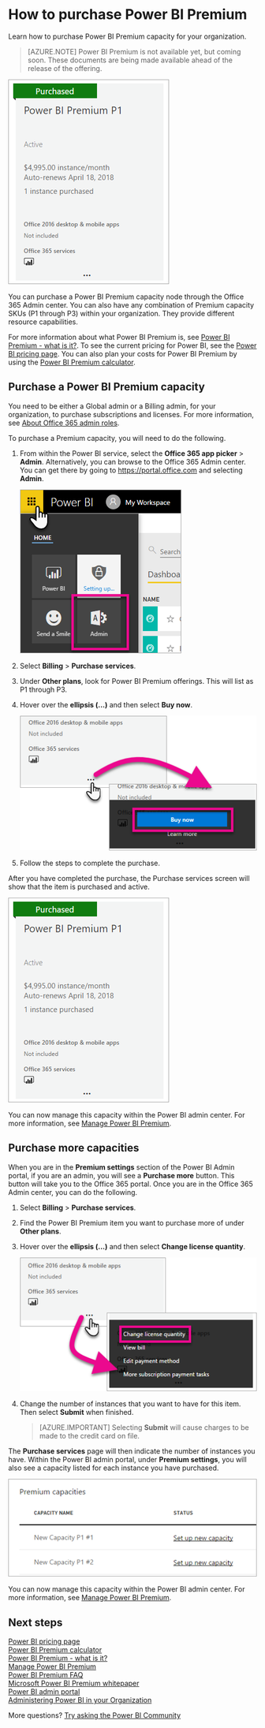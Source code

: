<properties 
   pageTitle="How to purchase Power BI Premium"
   description="Learn how you can manage Power BI Premium and enable access to content for your entire organization."
   services="powerbi" 
   documentationCenter="" 
   authors="guyinacube" 
   manager="erikre" 
   backup=""
   editor=""
   tags=""
   qualityFocus="no"
   qualityDate=""/>
<tags
   ms.service="powerbi"
   ms.devlang="NA"
   ms.topic="article"
   ms.tgt_pltfrm="NA"
   ms.workload="powerbi"
   ms.date="06/01/2017"
   ms.author="asaxton"/>

# How to purchase Power BI Premium

Learn how to purchase Power BI Premium capacity for your organization.

> [AZURE.NOTE] Power BI Premium is not available yet, but coming soon. These documents are being made available ahead of the release of the offering.

![](media/powerbi-admin-premium-purchase/premium-purchased.png)

You can purchase a Power BI Premium capacity node through the Office 365 Admin center. You can also have any combination of Premium capacity SKUs (P1 through P3) within your organization. They provide different resource capabilities.

For more information about what Power BI Premium is, see [Power BI Premium - what is it?](powerbi-premium.md). To see the current pricing for Power BI, see the [Power BI pricing page](https://powerbi.microsoft.com/pricing/). You can also plan your costs for Power BI Premium by using the [Power BI Premium calculator](https://powerbi.microsoft.com/calculator/).

## Purchase a Power BI Premium capacity

You need to be either a Global admin or a Billing admin, for your organization, to purchase subscriptions and licenses. For more information, see [About Office 365 admin roles](https://support.office.com/article/About-Office-365-admin-roles-da585eea-f576-4f55-a1e0-87090b6aaa9d).

To purchase a Premium capacity, you will need to do the following.

1. From within the Power BI service, select the **Office 365 app picker** > **Admin**. Alternatively, you can browse to the Office 365 Admin center. You can get there by going to https://portal.office.com and selecting **Admin**.

    ![](media/powerbi-admin-premium-purchase/o365-app-picker.png)

2. Select **Billing** > **Purchase services**.

3. Under **Other plans**, look for Power BI Premium offerings. This will list as P1 through P3.

4. Hover over the **ellipsis (...)** and then select **Buy now**.

    ![](media/powerbi-admin-premium-purchase/premium-purchase.png)

5. Follow the steps to complete the purchase.

After you have completed the purchase, the Purchase services screen will show that the item is purchased and active.

![](media/powerbi-admin-premium-purchase/premium-purchased.png)

You can now manage this capacity within the Power BI admin center. For more information, see [Manage Power BI Premium](powerbi-admin-premium-manage.md).

## Purchase more capacities

When you are in the **Premium settings** section of the Power BI Admin portal, if you are an admin, you will see a **Purchase more** button. This button will take you to the Office 365 portal. Once you are in the Office 365 Admin center, you can do the following.

1. Select **Billing** > **Purchase services**.

2. Find the Power BI Premium item you want to purchase more of under **Other plans**.

3. Hover over the **ellipsis (...)** and then select **Change license quantity**.

    ![](media/powerbi-admin-premium-purchase/premium-purchase-more.png)

4. Change the number of instances that you want to have for this item. Then select **Submit** when finished.

    > [AZURE.IMPORTANT] Selecting **Submit** will cause charges to be made to the credit card on file.

The **Purchase services** page will then indicate the number of instances you have. Within the Power BI admin portal, under **Premium settings**, you will also see a capacity listed for each instance you have purchased.

![](media/powerbi-admin-premium-purchase/premium-capacities.png)

You can now manage this capacity within the Power BI admin center. For more information, see [Manage Power BI Premium](powerbi-admin-premium-manage.md).

## Next steps

[Power BI pricing page](https://powerbi.microsoft.com/pricing/)  
[Power BI Premium calculator](https://powerbi.microsoft.com/calculator/)  
[Power BI Premium - what is it?](powerbi-premium.md)  
[Manage Power BI Premium](powerbi-admin-premium-manage.md)  
[Power BI Premium FAQ](powerbi-premium-faq.md)  
[Microsoft Power BI Premium whitepaper](https://aka.ms/pbipremiumwhitepaper)  
[Power BI admin portal](powerbi-admin-portal.md)  
[Administering Power BI in your Organization](powerbi-admin-administering-power-bi-in-your-organization.md)  

More questions? [Try asking the Power BI Community](http://community.powerbi.com/)